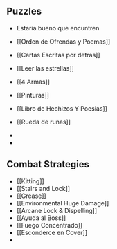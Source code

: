
## Puzzles


- Estaria bueno que encuntren 

- [[Orden de Ofrendas y Poemas]]
- [[Cartas Escritas por detras]]
- [[Leer las estrellas]]
- [[4 Armas]]
- [[Pinturas]]
- [[Libro de Hechizos Y Poesias]]
- [[Rueda de runas]]
- 
- 


## Combat Strategies

- [[Kitting]]
- [[Stairs and Lock]]
- [[Grease]]
- [[Environmental Huge Damage]]
- [[Arcane Lock & Dispelling]]
- [[Ayuda al Boss]]
- [[Fuego Concentrado]]
- [[Esconderce en Cover]]
- 
